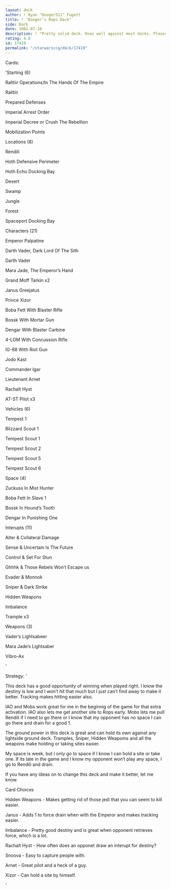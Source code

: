 ```yaml
---
layout: deck
author: ! Ryan "Dooger511" Fugett
title: ! "Dooger’s Rops Deck"
side: Dark
date: 2001-07-10
description: ! "Pretty solid deck. Does well against most decks. Please tell me what you think about it, thanks."
rating: 4.0
id: 17419
permalink: "/starwarsccg/deck/17419"
---
```

Cards: 

'Starting (6)

Ralltiir Operations/In The Hands Of The Empire

Ralltiir

Prepared Defenses

Imperial Arrest Order

Imperial Decree or Crush The Rebellion

Mobilization Points


Locations (8)

Rendili

Hoth Defensive Perimeter

Hoth Echo Docking Bay

Desert

Swamp

Jungle

Forest

Spaceport Docking Bay


Characters (21)

Emperor Palpatine

Darth Vader, Dark Lord Of The Sith

Darth Vader

Mara Jade, The Emperor’s Hand

Grand Moff Tarkin x2

Janus Greejatus

Prince Xizor

Boba Fett With Blaster Rifle

Bossk With Mortar Gun

Dengar With Blaster Carbine

4-LOM With Concussion Rifle

IG-88 With Riot Gun

Jodo Kast

Commander Igar

Lieutenant Arnet

Rachalt Hyst

AT-ST Pilot x3


Vehicles (6)

Tempest 1

Blizzard Scout 1

Tempest Scout 1

Tempest Scout 2

Tempest Scout 5

Tempest Scout 6


Space (4)

Zuckuss In Mist Hunter

Boba Fett In Slave 1

Bossk In Hound’s Tooth

Dengar In Punishing One


Interupts (11)

Alter & Collateral Damage

Sense & Uncertain Is The Future

Control & Set For Stun

Ghhhk & Those Rebels Won’t Escape us

Evader & Monnok

Sniper & Dark Strike

Hidden Weapons

Imbalance

Trample x3


Weapons (3)

Vader’s Lightsabeer

Mara Jade’s Lightsaber

Vibro-Ax




'

Strategy: '

This deck has a good opportunity of winning when played right. I know the destiny is low and I won’t hit that much but I just can’t find away to make it better. Tracking makes hitting easier also.


IAO and Mobs work great for me in the beginnig of the game for that extra activation. IAO also lets me get another site to Rops early. Mobs lets me pull Rendili if I need to go there or I know that my opponent has no space I can go there and drain for a good 1.


The ground power in this deck is great and can hold its own against any lightside ground deck. Tramples, Sniper, Hidden Weapoms and all the weapons make holding or taking sites easier.


My space is week, but I only go to space if I know I can hold a site or take one. If its late in the game and I know my opponent won’t play any space, I go to Rendili and drain.


If you have any ideas on to change this deck and make it better, let me know.


Card Choices

Hidden Weapons - Makes getting rid of those jedi that you can seem to kill easier.

Janus - Adds 1 to force drain when with the Emperor and makes tracking easier.

Imbalance - Pretty good destiny and is great when opponent retrieves force, which is a lot.

Rachalt Hyst - How often does an opponet draw an interupt for destiny?

Snoova - Easy to capture people with.

Arnet - Great pilot and a heck of a guy.

Xizor - Can hold a site by himself.

'
